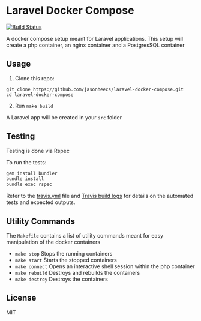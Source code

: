 # Laravel Docker Compose

[![Build Status][travis-badge]][travis-link]

A docker compose setup meant for Laravel applications. This setup will create a php container, an nginx container and a PostgresSQL container

## Usage

1) Clone this repo:
```
git clone https://github.com/jasonheecs/laravel-docker-compose.git
cd laravel-docker-compose
```
2) Run `make build`

A Laravel app will be created in your `src` folder


## Testing
Testing is done via Rspec

To run the tests:
```bash
gem install bundler
bundle install
bundle exec rspec
```

Refer to the [travis.yml](.travis.yml) file and [Travis build logs][travis-link] for details on the automated tests and expected outputs.

## Utility Commands
The `Makefile` contains a list of utility commands meant for easy manipulation of the docker containers

- `make stop`
Stops the running containers
- `make start` 
Starts the stopped containers
- `make connect`
Opens an interactive shell session within the php container
- `make rebuild`
Destroys and rebuilds the containers
- `make destroy`
Destroys the containers

## License
MIT

[travis-badge]: https://travis-ci.com/jasonheecs/laravel-docker-compose.svg?branch=master
[travis-link]: https://travis-ci.com/jasonheecs/laravel-docker-compose
